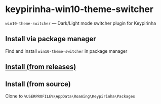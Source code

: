 # keypirinha-win10-theme-switcher

`win10-theme-switcher` — Dark/Light mode switcher plugin for Keypirinha

## Install via package manager

Find and install `win10-theme-switcher` in package manager

## [Install (from releases)](https://github.com/grandsilence/keypirinha-win10-theme-switcher/releases/)

## Install (from source)

Clone to `%USERPROFILE%\AppData\Roaming\Keypirinha\Packages`

